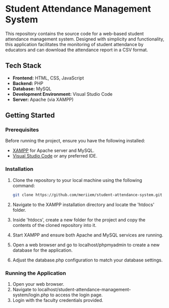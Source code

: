 # Student Attendance Management System

This repository contains the source code for a web-based student attendance management system. Designed with simplicity and functionality, this application facilitates the monitoring of student attendance by educators and can download the attendance report in a CSV format.

## Tech Stack

- **Frontend:** HTML, CSS, JavaScript
- **Backend:** PHP
- **Database:** MySQL
- **Development Environment:** Visual Studio Code
- **Server:** Apache (via XAMPP)

## Getting Started

### Prerequisites

Before running the project, ensure you have the following installed:

- [XAMPP](https://www.apachefriends.org/download.html) for Apache server and MySQL.
- [Visual Studio Code](https://code.visualstudio.com/) or any preferred IDE.

### Installation

1. Clone the repository to your local machine using the following command:

   ```bash
   git clone https://github.com/meriiem/student-attendance-system.git

2. Navigate to the XAMPP installation directory and locate the 'htdocs' folder.
3. Inside 'htdocs', create a new folder for the project and copy the contents of the cloned repository into it.
4. Start XAMPP and ensure both Apache and MySQL services are running.
5. Open a web browser and go to localhost/phpmyadmin to create a new database for the application.
6. Adjust the database.php configuration to match your database settings.

### Running the Application

1. Open your web browser.
2. Navigate to localhost/student-attendance-management-system/login.php to access the login page.
3. Login with the faculty credentials provided.
